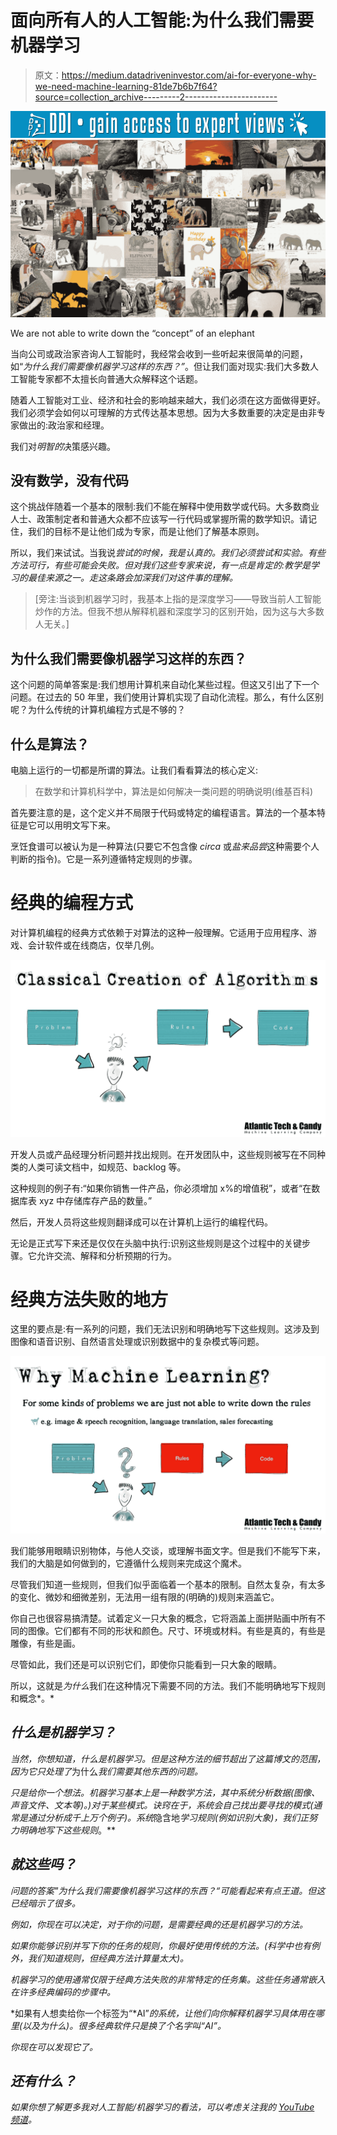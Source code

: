 # 面向所有人的人工智能:为什么我们需要机器学习

> 原文：<https://medium.datadriveninvestor.com/ai-for-everyone-why-we-need-machine-learning-81de7b6b7f64?source=collection_archive---------2----------------------->

[![](img/2ad1051ddf6f61b640d5965500e72fcc.png)](http://www.track.datadriveninvestor.com/1B9E)![](img/4fc28e345118039e8706fee1729ca9bd.png)

We are not able to write down the “concept” of an elephant

当向公司或政治家咨询人工智能时，我经常会收到一些听起来很简单的问题，如“*为什么我们需要像机器学习这样的东西？”*。但让我们面对现实:我们大多数人工智能专家都不太擅长向普通大众解释这个话题。

随着人工智能对工业、经济和社会的影响越来越大，我们必须在这方面做得更好。我们必须学会如何以可理解的方式传达基本思想。因为大多数重要的决定是由非专家做出的:政治家和经理。

我们对*明智的*决策感兴趣。

## 没有数学，没有代码

这个挑战伴随着一个基本的限制:我们不能在解释中使用数学或代码。大多数商业人士、政策制定者和普通大众都不应该写一行代码或掌握所需的数学知识。请记住，我们的目标不是让他们成为专家，而是让他们了解基本原则。

所以，我们来试试。当我说*尝试的时候，我是认真的。我们必须尝试和实验。有些方法可行，有些可能会失败。但对我们这些专家来说，有一点是肯定的:教学是学习的最佳来源之一。走这条路会加深我们对这件事的理解。*

> [旁注:当谈到机器学习时，我基本上指的是深度学习——导致当前人工智能炒作的方法。但我不想从解释机器和深度学习的区别开始，因为这与大多数人无关。]

## 为什么我们需要像机器学习这样的东西？

这个问题的简单答案是:我们想用计算机来自动化某些过程。但这又引出了下一个问题。在过去的 50 年里，我们使用计算机实现了自动化流程。那么，有什么区别呢？为什么传统的计算机编程方式是不够的？

## 什么是算法？

电脑上运行的一切都是所谓的算法。让我们看看算法的核心定义:

> 在数学和计算机科学中，算法是如何解决一类问题的明确说明(维基百科)

首先要注意的是，这个定义并不局限于代码或特定的编程语言。算法的一个基本特征是它可以用明文写下来。

烹饪食谱可以被认为是一种算法(只要它不包含像 *circa* 或*盐来品尝*这种需要个人判断的指令)。它是一系列遵循特定规则的步骤。

# 经典的编程方式

对计算机编程的经典方式依赖于对算法的这种一般理解。它适用于应用程序、游戏、会计软件或在线商店，仅举几例。

![](img/2fc2fca6bcf89f72fad0bafdbde6bcd0.png)

开发人员或产品经理分析问题并找出规则。在开发团队中，这些规则被写在不同种类的人类可读文档中，如规范、backlog 等。

这种规则的例子有:“如果你销售一件产品，你必须增加 x%的增值税”，或者“在数据库表 xyz 中存储库存产品的数量。”

然后，开发人员将这些规则翻译成可以在计算机上运行的编程代码。

无论是正式写下来还是仅仅在头脑中执行:识别这些规则是这个过程中的关键步骤。它允许交流、解释和分析预期的行为。

# 经典方法失败的地方

这里的要点是:有一系列的问题，我们无法识别和明确地写下这些规则。这涉及到图像和语音识别、自然语言处理或识别数据中的复杂模式等问题。

![](img/4a9d30d851d2c4c6234caef6d03fdace.png)

我们能够用眼睛识别物体，与他人交谈，或理解书面文字。但是我们不能写下来，我们的大脑是如何做到的，它遵循什么规则来完成这个魔术。

尽管我们知道一些规则，但我们似乎面临着一个基本的限制。自然太复杂，有太多的变化、微妙和细微差别，无法用一组有限的(明确的)规则来涵盖它。

你自己也很容易搞清楚。试着定义一只大象的概念，它将涵盖上面拼贴画中所有不同的图像。它们都有不同的形状和颜色。尺寸、环境或材料。有些是真的，有些是雕像，有些是画。

尽管如此，我们还是可以识别它们，即使你只能看到一只大象的眼睛。

所以，这就是*为什么*我们在这种情况下需要不同的方法。我们不能明确地写下规则和概念*。*

## *什么是机器学习？*

*当然，你想知道，什么是机器学习。但是这种方法的细节超出了这篇博文的范围，因为它只处理了*为什么*我们需要其他东西的问题。*

*只是给你一个想法。机器学习基本上是一种数学方法，其中系统分析数据(图像、声音文件、文本等)。)对于某些模式。诀窍在于，系统会自己找出要寻找的模式(通常是通过分析成千上万个例子)。系统*隐含地*学习规则(例如识别大象)，我们正努力明确地写下这些规则*。**

## *就这些吗？*

*问题的答案"*为什么我们需要像机器学习这样的东西？*“可能看起来有点王道。但这已经暗示了很多。*

*例如，你现在可以决定，对于你的问题，是需要经典的还是机器学习的方法。*

*如果你能够识别并写下你的任务的规则，你最好使用传统的方法。(科学中也有例外，我们知道规则，但经典方法计算量太大)。*

*机器学习的使用通常仅限于经典方法失败的非常特定的任务集。这些任务通常嵌入在许多经典编码的步骤中。*

*如果有人想卖给你一个标签为“*AI”*的系统，让他们向你解释机器学习具体用在哪里(以及为什么)。很多经典软件只是换了个名字叫“AI”。*

*你现在可以发现它了。*

## *还有什么？*

*如果你想了解更多我对人工智能/机器学习的看法，可以考虑关注我的 [YouTube 频道](https://www.youtube.com/channel/UC8BWSP-f1RcGxJ8vuesgOiA)。*